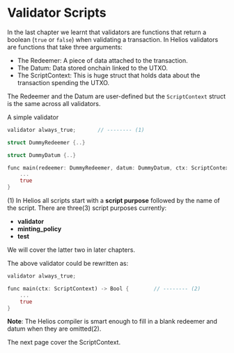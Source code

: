# Validator Scripts

In the last chapter we learnt that validators are functions that return a boolean (`true`  or `false`) when validating a transaction. In Helios validators are functions that take three arguments:

- The Redeemer: A piece of data attached to the transaction.
- The Datum: Data stored onchain linked to the UTXO.
- The ScriptContext: This is huge struct that holds data about the transaction spending the UTXO.

The Redeemer and the Datum are user-defined but the `ScriptContext` struct is the same across all validators.

A simple validator

```rust
validator always_true;       // -------- (1)

struct DummyRedeemer {..}

struct DummyDatum {..}

func main(redeemer: DummyRedeemer, datum: DummyDatum, ctx: ScriptContext) -> Bool {       
    ...
    true                     
}
```

(1) In Helios all scripts start with a  **script purpose** followed by the name of the script. There are three(3) script purposes currently:

- **validator**
- **minting_policy**
- **test**

We will cover the latter two in later chapters.

The above validator could be rewritten as:

```rust
validator always_true;     

func main(ctx: ScriptContext) -> Bool {        // -------- (2)
    ...
    true                     
}
```

**Note**: The Helios compiler is smart enough to fill in a blank redeemer and datum when they are omitted(2).

The next page cover the ScriptContext.
